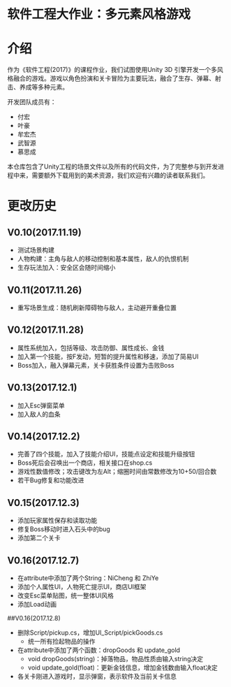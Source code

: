 软件工程大作业：多元素风格游戏
=======

# 介绍

作为《软件工程(2017)》的课程作业，我们试图使用Unity 3D 引擎开发一个多风格融合的游戏。游戏以角色扮演和关卡冒险为主要玩法，融合了生存、弹幕、射击、养成等多种元素。

开发团队成员有：

- 付宏
- 叶豪
- 牟宏杰
- 武智源
- 慕思成

本仓库包含了Unity工程的场景文件以及所有的代码文件，为了完整参与到开发进程中来，需要额外下载用到的美术资源，我们欢迎有兴趣的读者联系我们。


# 更改历史

## V0.10(2017.11.19)

- 测试场景构建
- 人物构建：主角与敌人的移动控制和基本属性，敌人的仇恨机制
- 生存玩法加入：安全区会随时间缩小

## V0.11(2017.11.26)

- 重写场景生成：随机刷新障碍物与敌人，主动避开重叠位置

## V0.12(2017.11.28)

- 属性系统加入，包括等级、攻击防御、属性成长、金钱
- 加入第一个技能，按F发动，短暂的提升属性和移速，添加了简易UI
- Boss加入，融入弹幕元素，关卡获胜条件设置为击败Boss

## V0.13(2017.12.1)

- 加入Esc弹窗菜单
- 加入敌人的血条

## V0.14(2017.12.2)

- 完善了四个技能，加入了技能介绍UI，技能点设定和技能升级按钮
- Boss死后会召唤出一个商店，相关接口在shop.cs
- 游戏性数值修改；攻击键改为左Alt；缩圈时间由常数修改为10+50/回合数
- 若干Bug修复和功能改进

## V0.15(2017.12.3)

- 添加玩家属性保存和读取功能
- 修复Boss移动时进入石头中的bug
- 添加第二个关卡

## V0.16(2017.12.7)

- 在attribute中添加了两个String：NiCheng 和 ZhiYe
- 添加个人属性UI，人物死亡提示UI，商店UI框架
- 改变Esc菜单贴图，统一整体UI风格
- 添加Load动画

##V0.16(2017.12.8)

- 删除Script/pickup.cs，增加UI_Script/pickGoods.cs
	* 统一所有捡起物品的操作
- 在attribute中添加了两个函数：dropGoods 和 update_gold
	 * void dropGoods(string)：掉落物品，物品性质由输入string决定
	 * void update_gold(float)：更新金钱信息，增加金钱数由输入float决定
- 各关卡刚进入游戏时，显示弹窗，表示软件及当前关卡信息
